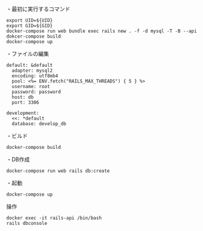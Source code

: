 ・最初に実行するコマンド
```
export UID=${UID}
export GID=${GID}
docker-compose run web bundle exec rails new . -f -d mysql -T -B --api
dokcer-compose build
docker-compose up
```

・ファイルの編集
```
default: &default
  adapter: mysql2
  encoding: utf8mb4
  pool: <%= ENV.fetch("RAILS_MAX_THREADS") { 5 } %>
  username: root
  password: password
  host: db
  port: 3306

development:
  <<: *default
  database: develop_db
```

・ビルド
```
docker-compose build
```

・DB作成
```
docker-compose run web rails db:create
```

・起動
```
docker-compose up
```

操作
```
docker exec -it rails-api /bin/bash
rails dbconsole
```
